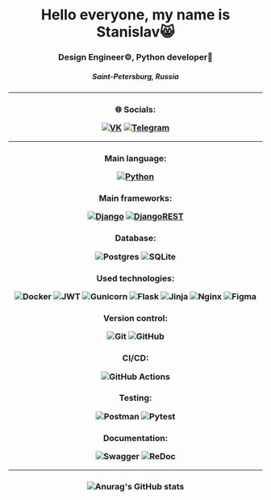 <h1 align="center">Hello everyone, my name is Stanislav&#x1f638 
<h3 align="center">Design Engineer⚙, Python developer🐍</h3>
<h5 align="center">Saint-Petersburg, Russia</h5>
<!-- [![codewars](https://www.codewars.com/users/Amisa/badges/small)](https://www.codewars.com/users/Amisa) <br><br> -->
<!-- [![Top Langs](https://github-readme-stats.vercel.app/api/top-langs/?username=stashunter92)](https://github.com/stashunter92/github-readme-stats) <br><br> -->
<!-- ![Anurag's GitHub stats](https://github-readme-stats.vercel.app/api?username=stashunter92&show_icons=true&theme=material-palenight) -->

---
<h3 align="center">🌐 Socials:
  
  [![VK][VK]][VK-url] [![Telegram][Telegram]][Telegram-url]

</h3>

---  
<h3 align="center">Main language:
  
  [![Python][Python]][Python-url]
  
</h3>
  
<h3 align="center">Main frameworks:
  
  [![Django][Django]][Django-url] [![DjangoREST][DjangoREST]][DjangoREST-url]
  
</h3>
  
<h3 align="center">Database:
  
  ![Postgres](https://img.shields.io/badge/postgres-%23316192.svg?style=for-the-badge&logo=postgresql&logoColor=white)
  ![SQLite](https://img.shields.io/badge/sqlite-%2307405e.svg?style=for-the-badge&logo=sqlite&logoColor=white)
  
</h3>
  
<h3 align="center">Used technologies:
  
  ![Docker](https://img.shields.io/badge/docker-%230db7ed.svg?style=for-the-badge&logo=docker&logoColor=white)
  ![JWT](https://img.shields.io/badge/JWT-black?style=for-the-badge&logo=JSON%20web%20tokens)
  ![Gunicorn](https://img.shields.io/badge/gunicorn-%298729.svg?style=for-the-badge&logo=gunicorn&logoColor=white)
  ![Flask](https://img.shields.io/badge/flask-%23000.svg?style=for-the-badge&logo=flask&logoColor=white)
  ![Jinja](https://img.shields.io/badge/jinja-white.svg?style=for-the-badge&logo=jinja&logoColor=black)
  ![Nginx](https://img.shields.io/badge/nginx-%23009639.svg?style=for-the-badge&logo=nginx&logoColor=white)
  ![Figma](https://img.shields.io/badge/figma-%23F24E1E.svg?style=for-the-badge&logo=figma&logoColor=white)
  
</h3>
  
<h3 align="center">Version control:
  
  ![Git](https://img.shields.io/badge/git-%23F05033.svg?style=for-the-badge&logo=git&logoColor=white)
  ![GitHub](https://img.shields.io/badge/github-%23121011.svg?style=for-the-badge&logo=github&logoColor=white)  
</h3>
  
<h3 align="center">CI/CD:
  
  ![GitHub Actions](https://img.shields.io/badge/github%20actions-%232671E5.svg?style=for-the-badge&logo=githubactions&logoColor=white)
  
</h3>
  
<h3 align="center">Testing:
  
  ![Postman](https://img.shields.io/badge/Postman-FF6C37?style=for-the-badge&logo=postman&logoColor=white)
  ![Pytest](https://img.shields.io/badge/Pytest-3670A0?style=for-the-badge&logo=pytest&logoColor=yellow)
  
</h3>
  
<h3 align="center">Documentation:
  
  ![Swagger](https://img.shields.io/badge/-Swagger-%23Clojure?style=for-the-badge&logo=swagger&logoColor=white)
  ![ReDoc](https://img.shields.io/badge/ReDoc-lightgrey?style=for-the-badge)
  
</h3>
  
---
  
<h3 align="center">  
  
  ![Anurag's GitHub stats](https://github-readme-stats.vercel.app/api?username=stashunter92&show_icons=true&theme=material-palenight)
  
</h3>
  
  [Python]: https://img.shields.io/badge/Python-3776AB?style=for-the-badge&logo=python&logoColor=ffdd54
  [Python-url]: https://www.python.org/
  [Django]: https://img.shields.io/badge/django-%23092E20.svg?style=for-the-badge&logo=django&logoColor=white
  [Django-url]: https://www.djangoproject.com/
  [DjangoREST]: https://img.shields.io/badge/DJANGO-REST-ff1709?style=for-the-badge&logo=django&logoColor=white&color=ff1709&labelColor=gray
  [DjangoREST-url]: https://www.django-rest-framework.org/
  [Telegram-url]: https://t.me/StasHunter
  [Telegram]: https://img.shields.io/badge/Telegram-2CA5E0?style=for-the-badge&logo=telegram&logoColor=white
  [VK]: https://img.shields.io/badge/VK-%231DA1F2.svg?style=for-the-badge&logo=VK&logoColor=white
  [VK-url]: https://vk.com/stashunter
  
